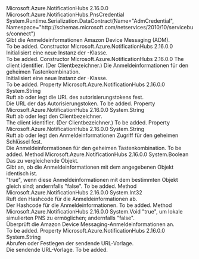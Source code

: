 <Type Name="AdmCredential" FullName="Microsoft.Azure.NotificationHubs.AdmCredential">
  <TypeSignature Language="C#" Value="public class AdmCredential : Microsoft.Azure.NotificationHubs.PnsCredential" />
  <TypeSignature Language="ILAsm" Value=".class public auto ansi beforefieldinit AdmCredential extends Microsoft.Azure.NotificationHubs.PnsCredential" />
  <TypeSignature Language="DocId" Value="T:Microsoft.Azure.NotificationHubs.AdmCredential" />
  <TypeSignature Language="VB.NET" Value="Public Class AdmCredential&#xA;Inherits PnsCredential" />
  <TypeSignature Language="F#" Value="type AdmCredential = class&#xA;    inherit PnsCredential" />
  <AssemblyInfo>
    <AssemblyName>Microsoft.Azure.NotificationHubs</AssemblyName>
    <AssemblyVersion>2.16.0.0</AssemblyVersion>
  </AssemblyInfo>
  <Base>
    <BaseTypeName>Microsoft.Azure.NotificationHubs.PnsCredential</BaseTypeName>
  </Base>
  <Interfaces />
  <Attributes>
    <Attribute>
      <AttributeName>System.Runtime.Serialization.DataContract(Name="AdmCredential", Namespace="http://schemas.microsoft.com/netservices/2010/10/servicebus/connect")</AttributeName>
    </Attribute>
  </Attributes>
  <Docs>
    <summary>Gibt die Anmeldeinformationen Amazon Device Messaging (ADM).</summary>
    <remarks>To be added.</remarks>
  </Docs>
  <Members>
    <Member MemberName=".ctor">
      <MemberSignature Language="C#" Value="public AdmCredential ();" />
      <MemberSignature Language="ILAsm" Value=".method public hidebysig specialname rtspecialname instance void .ctor() cil managed" />
      <MemberSignature Language="DocId" Value="M:Microsoft.Azure.NotificationHubs.AdmCredential.#ctor" />
      <MemberSignature Language="VB.NET" Value="Public Sub New ()" />
      <MemberType>Constructor</MemberType>
      <AssemblyInfo>
        <AssemblyName>Microsoft.Azure.NotificationHubs</AssemblyName>
        <AssemblyVersion>2.16.0.0</AssemblyVersion>
      </AssemblyInfo>
      <Parameters />
      <Docs>
        <summary>Initialisiert eine neue Instanz der <see cref="T:Microsoft.Azure.NotificationHubs.AdmCredential" />-Klasse.</summary>
        <remarks>To be added.</remarks>
      </Docs>
    </Member>
    <Member MemberName=".ctor">
      <MemberSignature Language="C#" Value="public AdmCredential (string clientId, string clientSecret);" />
      <MemberSignature Language="ILAsm" Value=".method public hidebysig specialname rtspecialname instance void .ctor(string clientId, string clientSecret) cil managed" />
      <MemberSignature Language="DocId" Value="M:Microsoft.Azure.NotificationHubs.AdmCredential.#ctor(System.String,System.String)" />
      <MemberSignature Language="VB.NET" Value="Public Sub New (clientId As String, clientSecret As String)" />
      <MemberSignature Language="F#" Value="new Microsoft.Azure.NotificationHubs.AdmCredential : string * string -&gt; Microsoft.Azure.NotificationHubs.AdmCredential" Usage="new Microsoft.Azure.NotificationHubs.AdmCredential (clientId, clientSecret)" />
      <MemberType>Constructor</MemberType>
      <AssemblyInfo>
        <AssemblyName>Microsoft.Azure.NotificationHubs</AssemblyName>
        <AssemblyVersion>2.16.0.0</AssemblyVersion>
      </AssemblyInfo>
      <Parameters>
        <Parameter Name="clientId" Type="System.String" />
        <Parameter Name="clientSecret" Type="System.String" />
      </Parameters>
      <Docs>
        <param name="clientId">The client identifier. (Der Clientbezeichner.)</param>
        <param name="clientSecret">Die Anmeldeinformationen für den geheimen Tastenkombination.</param>
        <summary>Initialisiert eine neue Instanz der <see cref="T:Microsoft.Azure.NotificationHubs.AdmCredential" />-Klasse.</summary>
        <remarks>To be added.</remarks>
      </Docs>
    </Member>
    <Member MemberName="AuthTokenUrl">
      <MemberSignature Language="C#" Value="public string AuthTokenUrl { get; set; }" />
      <MemberSignature Language="ILAsm" Value=".property instance string AuthTokenUrl" />
      <MemberSignature Language="DocId" Value="P:Microsoft.Azure.NotificationHubs.AdmCredential.AuthTokenUrl" />
      <MemberSignature Language="VB.NET" Value="Public Property AuthTokenUrl As String" />
      <MemberSignature Language="F#" Value="member this.AuthTokenUrl : string with get, set" Usage="Microsoft.Azure.NotificationHubs.AdmCredential.AuthTokenUrl" />
      <MemberType>Property</MemberType>
      <AssemblyInfo>
        <AssemblyName>Microsoft.Azure.NotificationHubs</AssemblyName>
        <AssemblyVersion>2.16.0.0</AssemblyVersion>
      </AssemblyInfo>
      <ReturnValue>
        <ReturnType>System.String</ReturnType>
      </ReturnValue>
      <Docs>
        <summary>Ruft ab oder legt die URL des autorisierungstokens fest.</summary>
        <value>Die URL der das Autorisierungstoken.</value>
        <remarks>To be added.</remarks>
      </Docs>
    </Member>
    <Member MemberName="ClientId">
      <MemberSignature Language="C#" Value="public string ClientId { get; set; }" />
      <MemberSignature Language="ILAsm" Value=".property instance string ClientId" />
      <MemberSignature Language="DocId" Value="P:Microsoft.Azure.NotificationHubs.AdmCredential.ClientId" />
      <MemberSignature Language="VB.NET" Value="Public Property ClientId As String" />
      <MemberSignature Language="F#" Value="member this.ClientId : string with get, set" Usage="Microsoft.Azure.NotificationHubs.AdmCredential.ClientId" />
      <MemberType>Property</MemberType>
      <AssemblyInfo>
        <AssemblyName>Microsoft.Azure.NotificationHubs</AssemblyName>
        <AssemblyVersion>2.16.0.0</AssemblyVersion>
      </AssemblyInfo>
      <ReturnValue>
        <ReturnType>System.String</ReturnType>
      </ReturnValue>
      <Docs>
        <summary>Ruft ab oder legt den Clientbezeichner.</summary>
        <value>The client identifier. (Der Clientbezeichner.)</value>
        <remarks>To be added.</remarks>
      </Docs>
    </Member>
    <Member MemberName="ClientSecret">
      <MemberSignature Language="C#" Value="public string ClientSecret { get; set; }" />
      <MemberSignature Language="ILAsm" Value=".property instance string ClientSecret" />
      <MemberSignature Language="DocId" Value="P:Microsoft.Azure.NotificationHubs.AdmCredential.ClientSecret" />
      <MemberSignature Language="VB.NET" Value="Public Property ClientSecret As String" />
      <MemberSignature Language="F#" Value="member this.ClientSecret : string with get, set" Usage="Microsoft.Azure.NotificationHubs.AdmCredential.ClientSecret" />
      <MemberType>Property</MemberType>
      <AssemblyInfo>
        <AssemblyName>Microsoft.Azure.NotificationHubs</AssemblyName>
        <AssemblyVersion>2.16.0.0</AssemblyVersion>
      </AssemblyInfo>
      <ReturnValue>
        <ReturnType>System.String</ReturnType>
      </ReturnValue>
      <Docs>
        <summary>Ruft ab oder legt den Anmeldeinformationen Zugriff für den geheimen Schlüssel fest.</summary>
        <value>Die Anmeldeinformationen für den geheimen Tastenkombination.</value>
        <remarks>To be added.</remarks>
      </Docs>
    </Member>
    <Member MemberName="Equals">
      <MemberSignature Language="C#" Value="public override bool Equals (object other);" />
      <MemberSignature Language="ILAsm" Value=".method public hidebysig virtual instance bool Equals(object other) cil managed" />
      <MemberSignature Language="DocId" Value="M:Microsoft.Azure.NotificationHubs.AdmCredential.Equals(System.Object)" />
      <MemberSignature Language="VB.NET" Value="Public Overrides Function Equals (other As Object) As Boolean" />
      <MemberSignature Language="F#" Value="override this.Equals : obj -&gt; bool" Usage="admCredential.Equals other" />
      <MemberType>Method</MemberType>
      <AssemblyInfo>
        <AssemblyName>Microsoft.Azure.NotificationHubs</AssemblyName>
        <AssemblyVersion>2.16.0.0</AssemblyVersion>
      </AssemblyInfo>
      <ReturnValue>
        <ReturnType>System.Boolean</ReturnType>
      </ReturnValue>
      <Parameters>
        <Parameter Name="other" Type="System.Object" />
      </Parameters>
      <Docs>
        <param name="other">Das zu vergleichende Objekt.</param>
        <summary>Gibt an, ob die Anmeldeinformationen mit dem angegebenen Objekt identisch ist.</summary>
        <returns>"true", wenn diese Anmeldeinformationen mit dem bestimmten Objekt gleich sind; andernfalls "false".</returns>
        <remarks>To be added.</remarks>
      </Docs>
    </Member>
    <Member MemberName="GetHashCode">
      <MemberSignature Language="C#" Value="public override int GetHashCode ();" />
      <MemberSignature Language="ILAsm" Value=".method public hidebysig virtual instance int32 GetHashCode() cil managed" />
      <MemberSignature Language="DocId" Value="M:Microsoft.Azure.NotificationHubs.AdmCredential.GetHashCode" />
      <MemberSignature Language="VB.NET" Value="Public Overrides Function GetHashCode () As Integer" />
      <MemberSignature Language="F#" Value="override this.GetHashCode : unit -&gt; int" Usage="admCredential.GetHashCode " />
      <MemberType>Method</MemberType>
      <AssemblyInfo>
        <AssemblyName>Microsoft.Azure.NotificationHubs</AssemblyName>
        <AssemblyVersion>2.16.0.0</AssemblyVersion>
      </AssemblyInfo>
      <ReturnValue>
        <ReturnType>System.Int32</ReturnType>
      </ReturnValue>
      <Parameters />
      <Docs>
        <summary>Ruft den Hashcode für die Anmeldeinformationen ab.</summary>
        <returns>Der Hashcode für die Anmeldeinformationen.</returns>
        <remarks>To be added.</remarks>
      </Docs>
    </Member>
    <Member MemberName="OnValidate">
      <MemberSignature Language="C#" Value="protected override void OnValidate (bool allowLocalMockPns);" />
      <MemberSignature Language="ILAsm" Value=".method familyhidebysig virtual instance void OnValidate(bool allowLocalMockPns) cil managed" />
      <MemberSignature Language="DocId" Value="M:Microsoft.Azure.NotificationHubs.AdmCredential.OnValidate(System.Boolean)" />
      <MemberSignature Language="VB.NET" Value="Protected Overrides Sub OnValidate (allowLocalMockPns As Boolean)" />
      <MemberSignature Language="F#" Value="override this.OnValidate : bool -&gt; unit" Usage="admCredential.OnValidate allowLocalMockPns" />
      <MemberType>Method</MemberType>
      <AssemblyInfo>
        <AssemblyName>Microsoft.Azure.NotificationHubs</AssemblyName>
        <AssemblyVersion>2.16.0.0</AssemblyVersion>
      </AssemblyInfo>
      <ReturnValue>
        <ReturnType>System.Void</ReturnType>
      </ReturnValue>
      <Parameters>
        <Parameter Name="allowLocalMockPns" Type="System.Boolean" />
      </Parameters>
      <Docs>
        <param name="allowLocalMockPns">"true", um lokale simulierten PNS zu ermöglichen; andernfalls "false".</param>
        <summary>Überprüft die Amazon Device Messaging-Anmeldeinformationen an.</summary>
        <remarks>To be added.</remarks>
        <exception cref="T:System.Runtime.Serialization.InvalidDataContractException" />
      </Docs>
    </Member>
    <Member MemberName="SendUrlTemplate">
      <MemberSignature Language="C#" Value="public string SendUrlTemplate { get; set; }" />
      <MemberSignature Language="ILAsm" Value=".property instance string SendUrlTemplate" />
      <MemberSignature Language="DocId" Value="P:Microsoft.Azure.NotificationHubs.AdmCredential.SendUrlTemplate" />
      <MemberSignature Language="VB.NET" Value="Public Property SendUrlTemplate As String" />
      <MemberSignature Language="F#" Value="member this.SendUrlTemplate : string with get, set" Usage="Microsoft.Azure.NotificationHubs.AdmCredential.SendUrlTemplate" />
      <MemberType>Property</MemberType>
      <AssemblyInfo>
        <AssemblyName>Microsoft.Azure.NotificationHubs</AssemblyName>
        <AssemblyVersion>2.16.0.0</AssemblyVersion>
      </AssemblyInfo>
      <ReturnValue>
        <ReturnType>System.String</ReturnType>
      </ReturnValue>
      <Docs>
        <summary>Abrufen oder Festlegen der sendende URL-Vorlage.</summary>
        <value>Die sendende URL-Vorlage.</value>
        <remarks>To be added.</remarks>
      </Docs>
    </Member>
  </Members>
</Type>